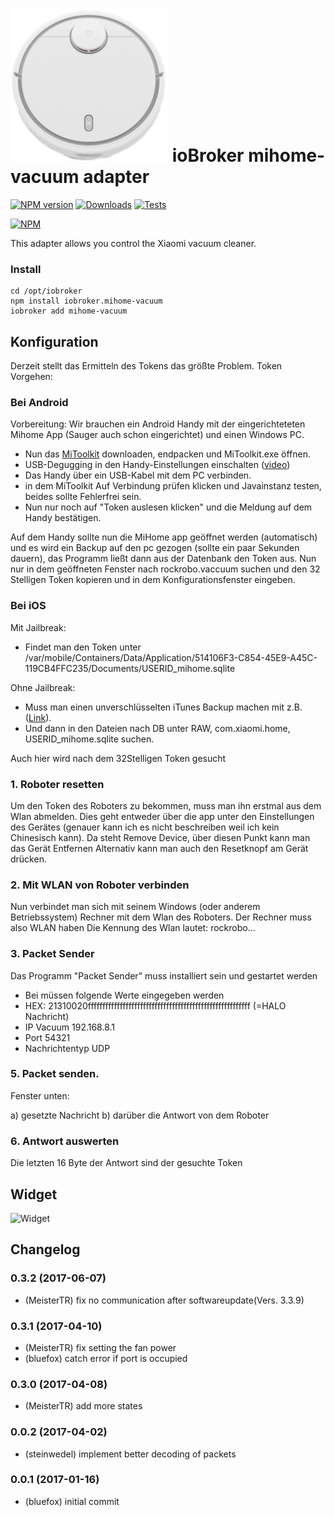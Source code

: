![Logo](admin/mihome-vacuum.png)
ioBroker mihome-vacuum adapter
=================
[![NPM version](http://img.shields.io/npm/v/iobroker.mihome-vacuum.svg)](https://www.npmjs.com/package/iobroker.mihome-vacuum)
[![Downloads](https://img.shields.io/npm/dm/iobroker.mihome-vacuum.svg)](https://www.npmjs.com/package/iobroker.mihome-vacuum)
[![Tests](https://travis-ci.org/ioBroker/ioBroker.mihome-vacuum.svg?branch=master)](https://travis-ci.org/ioBroker/ioBroker.mihome-vacuum)

[![NPM](https://nodei.co/npm/iobroker.mihome-vacuum.png?downloads=true)](https://nodei.co/npm/iobroker.mihome-vacuum/)

This adapter allows you control the Xiaomi vacuum cleaner.

### Install

```
cd /opt/iobroker
npm install iobroker.mihome-vacuum
iobroker add mihome-vacuum
```

## Konfiguration
Derzeit stellt das Ermitteln des Tokens das größte Problem.
Token Vorgehen:

###  Bei Android
Vorbereitung:
Wir brauchen ein Android Handy mit der eingerichteteten Mihome App (Sauger auch schon eingerichtet) und einen Windows PC.

- Nun das [MiToolkit](https://github.com/ultrara1n/MiToolkit/releases) downloaden, endpacken und MiToolkit.exe öffnen.
- USB-Degugging in den Handy-Einstellungen einschalten ([video](https://www.youtube.com/watch?v=aw7D6bNgI1U))
- Das Handy über ein USB-Kabel mit dem PC verbinden.
- in dem MiToolkit Auf Verbindung prüfen klicken und Javainstanz testen, beides sollte Fehlerfrei sein.
- Nun nur noch auf "Token auslesen klicken" und die Meldung auf dem Handy bestätigen.

Auf dem Handy sollte nun die MiHome app geöffnet werden (automatisch) und es wird ein Backup auf den pc gezogen (sollte ein paar Sekunden dauern), das Programm ließt dann aus der Datenbank den Token aus.
Nun nur in dem geöffneten Fenster nach rockrobo.vaccuum suchen und den 32 Stelligen Token kopieren und in dem Konfigurationsfenster eingeben.


###  Bei iOS

Mit Jailbreak:
- Findet man den Token unter /var/mobile/Containers/Data/Application/514106F3-C854-45E9-A45C-119CB4FFC235/Documents/USERID_mihome.sqlite

Ohne Jailbreak:
- Muss man einen unverschlüsselten iTunes Backup machen mit z.B. ([Link](http://www.imactools.com/iphonebackupviewer/)).
- Und dann in den Dateien nach  DB unter RAW, com.xiaomi.home, USERID_mihome.sqlite suchen.


Auch hier wird nach dem 32Stelligen Token gesucht


### 1. Roboter resetten
Um den Token des Roboters zu bekommen, muss man ihn erstmal aus dem Wlan abmelden.
Dies geht entweder über die app unter den Einstellungen des Gerätes
(genauer kann ich es nicht beschreiben weil ich kein Chinesisch kann).
Da steht Remove Device, über diesen Punkt kann man das Gerät Entfernen
Alternativ kann man auch den Resetknopf am Gerät drücken.

### 2. Mit WLAN von Roboter verbinden
Nun verbindet man sich mit seinem Windows (oder anderem Betriebssystem) Rechner mit dem Wlan des Roboters. Der Rechner muss also WLAN haben
Die Kennung des Wlan lautet: rockrobo...

### 3. Packet Sender
Das Programm "Packet Sender" muss installiert sein und gestartet werden

- Bei müssen folgende Werte eingegeben werden
- HEX: 21310020ffffffffffffffffffffffffffffffffffffffffffffffffffffffff (=HALO Nachricht)
- IP Vacuum 192.168.8.1
- Port 54321
- Nachrichtentyp UDP

### 5. Packet senden.
Fenster unten:

a) gesetzte Nachricht
b) darüber die Antwort von dem Roboter

### 6. Antwort auswerten
Die letzten 16 Byte der Antwort sind der gesuchte Token

## Widget
![Widget](widgets/mihome-vaccum/img/previewControl.png)

## Changelog
### 0.3.2 (2017-06-07)
* (MeisterTR) fix no communication after softwareupdate(Vers. 3.3.9)

### 0.3.1 (2017-04-10)
* (MeisterTR) fix setting the fan power
* (bluefox) catch error if port is occupied

### 0.3.0 (2017-04-08)
* (MeisterTR) add more states

### 0.0.2 (2017-04-02)
* (steinwedel) implement better decoding of packets

### 0.0.1 (2017-01-16)
* (bluefox) initial commit
